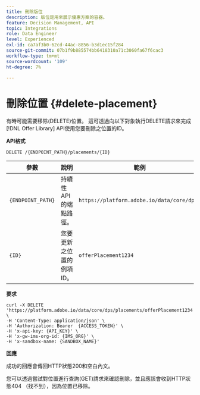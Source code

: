 ```yaml
---
title: 刪除版位
description: 版位是用來展示優惠方案的容器。
feature: Decision Management, API
topic: Integrations
role: Data Engineer
level: Experienced
exl-id: ca7af3b0-62cd-44ac-8856-b3d1ec15f284
source-git-commit: 07b1f9b885574bb6418310a71c3060fa67f6cac3
workflow-type: tm+mt
source-wordcount: '109'
ht-degree: 7%

---
```


# 刪除位置 {#delete-placement}

有時可能需要移除(DELETE)位置。 這可透過向以下對象執行DELETE請求來完成 [!DNL Offer Library] API使用您要刪除之位置的ID。

**API格式**

```http
DELETE /{ENDPOINT_PATH}/placements/{ID}
```

| 參數 | 說明 | 範例 |
| --------- | ----------- | ------- |
| `{ENDPOINT_PATH}` | 持續性API的端點路徑。 | `https://platform.adobe.io/data/core/dps/` |
| `{ID}` | 您要更新之位置的例項ID。 | `offerPlacement1234` |

**要求**

```shell
curl -X DELETE 'https://platform.adobe.io/data/core/dps/placements/offerPlacement1234' \
-H 'Content-Type: application/json' \
-H 'Authorization: Bearer  {ACCESS_TOKEN}' \
-H 'x-api-key: {API_KEY}' \
-H 'x-gw-ims-org-id: {IMS_ORG}' \
-H 'x-sandbox-name: {SANDBOX_NAME}'
```

**回應**

成功的回應會傳回HTTP狀態200和空白內文。

您可以透過嘗試對位置進行查詢(GET)請求來確認刪除，並且應該會收到HTTP狀態404 （找不到），因為位置已移除。
